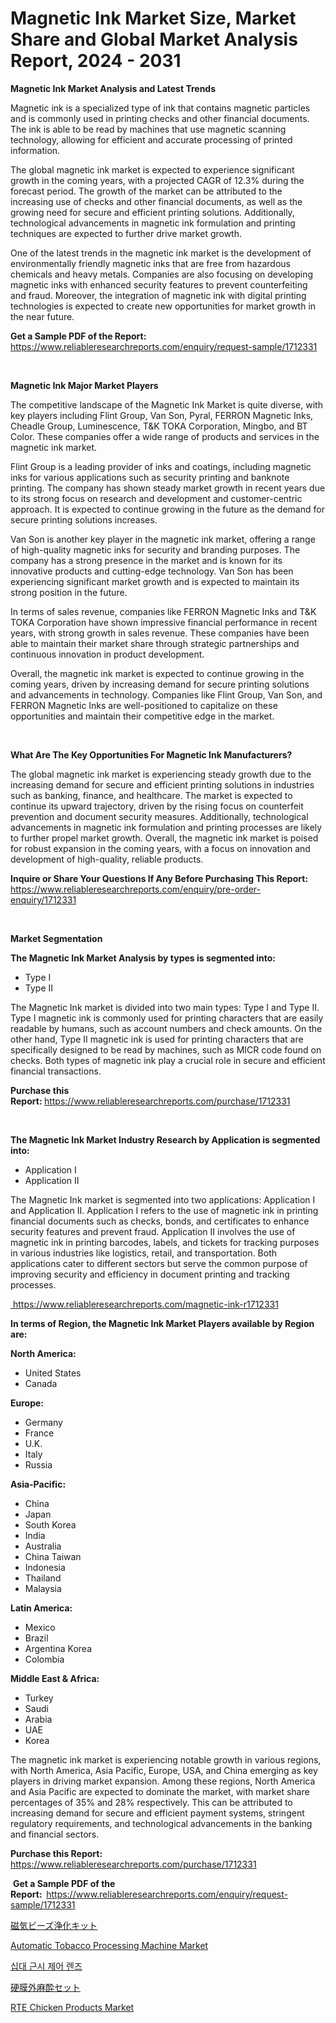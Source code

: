 <p><h1>Magnetic Ink Market Size, Market Share and Global Market Analysis Report, 2024 - 2031</h1></p><p><strong>Magnetic Ink Market Analysis and Latest Trends</strong></p>
<p><p>Magnetic ink is a specialized type of ink that contains magnetic particles and is commonly used in printing checks and other financial documents. The ink is able to be read by machines that use magnetic scanning technology, allowing for efficient and accurate processing of printed information.</p><p>The global magnetic ink market is expected to experience significant growth in the coming years, with a projected CAGR of 12.3% during the forecast period. The growth of the market can be attributed to the increasing use of checks and other financial documents, as well as the growing need for secure and efficient printing solutions. Additionally, technological advancements in magnetic ink formulation and printing techniques are expected to further drive market growth.</p><p>One of the latest trends in the magnetic ink market is the development of environmentally friendly magnetic inks that are free from hazardous chemicals and heavy metals. Companies are also focusing on developing magnetic inks with enhanced security features to prevent counterfeiting and fraud. Moreover, the integration of magnetic ink with digital printing technologies is expected to create new opportunities for market growth in the near future.</p></p>
<p><strong>Get a Sample PDF of the Report:&nbsp;</strong> <a href="https://www.reliableresearchreports.com/enquiry/request-sample/1712331">https://www.reliableresearchreports.com/enquiry/request-sample/1712331</a></p>
<p>&nbsp;</p>
<p><strong>Magnetic Ink Major Market Players</strong></p>
<p><p>The competitive landscape of the Magnetic Ink Market is quite diverse, with key players including Flint Group, Van Son, Pyral, FERRON Magnetic Inks, Cheadle Group, Luminescence, T&K TOKA Corporation, Mingbo, and BT Color. These companies offer a wide range of products and services in the magnetic ink market.</p><p>Flint Group is a leading provider of inks and coatings, including magnetic inks for various applications such as security printing and banknote printing. The company has shown steady market growth in recent years due to its strong focus on research and development and customer-centric approach. It is expected to continue growing in the future as the demand for secure printing solutions increases.</p><p>Van Son is another key player in the magnetic ink market, offering a range of high-quality magnetic inks for security and branding purposes. The company has a strong presence in the market and is known for its innovative products and cutting-edge technology. Van Son has been experiencing significant market growth and is expected to maintain its strong position in the future.</p><p>In terms of sales revenue, companies like FERRON Magnetic Inks and T&K TOKA Corporation have shown impressive financial performance in recent years, with strong growth in sales revenue. These companies have been able to maintain their market share through strategic partnerships and continuous innovation in product development.</p><p>Overall, the magnetic ink market is expected to continue growing in the coming years, driven by increasing demand for secure printing solutions and advancements in technology. Companies like Flint Group, Van Son, and FERRON Magnetic Inks are well-positioned to capitalize on these opportunities and maintain their competitive edge in the market.</p></p>
<p>&nbsp;</p>
<p><strong>What Are The Key Opportunities For Magnetic Ink Manufacturers?</strong></p>
<p><p>The global magnetic ink market is experiencing steady growth due to the increasing demand for secure and efficient printing solutions in industries such as banking, finance, and healthcare. The market is expected to continue its upward trajectory, driven by the rising focus on counterfeit prevention and document security measures. Additionally, technological advancements in magnetic ink formulation and printing processes are likely to further propel market growth. Overall, the magnetic ink market is poised for robust expansion in the coming years, with a focus on innovation and development of high-quality, reliable products.</p></p>
<p><strong>Inquire or Share Your Questions If Any Before Purchasing This Report:</strong> <a href="https://www.reliableresearchreports.com/enquiry/pre-order-enquiry/1712331">https://www.reliableresearchreports.com/enquiry/pre-order-enquiry/1712331</a></p>
<p>&nbsp;</p>
<p><strong>Market Segmentation</strong></p>
<p><strong>The Magnetic Ink Market Analysis by types is segmented into:</strong></p>
<p><ul><li>Type I</li><li>Type II</li></ul></p>
<p><p>The Magnetic Ink market is divided into two main types: Type I and Type II. Type I magnetic ink is commonly used for printing characters that are easily readable by humans, such as account numbers and check amounts. On the other hand, Type II magnetic ink is used for printing characters that are specifically designed to be read by machines, such as MICR code found on checks. Both types of magnetic ink play a crucial role in secure and efficient financial transactions.</p></p>
<p><strong>Purchase this Report:&nbsp;</strong><a href="https://www.reliableresearchreports.com/purchase/1712331">https://www.reliableresearchreports.com/purchase/1712331</a></p>
<p>&nbsp;</p>
<p><strong>The Magnetic Ink Market Industry Research by Application is segmented into:</strong></p>
<p><ul><li>Application I</li><li>Application II</li></ul></p>
<p><p>The Magnetic Ink market is segmented into two applications: Application I and Application II. Application I refers to the use of magnetic ink in printing financial documents such as checks, bonds, and certificates to enhance security features and prevent fraud. Application II involves the use of magnetic ink in printing barcodes, labels, and tickets for tracking purposes in various industries like logistics, retail, and transportation. Both applications cater to different sectors but serve the common purpose of improving security and efficiency in document printing and tracking processes.</p></p>
<p><a href="https://www.reliableresearchreports.com/magnetic-ink-r1712331">&nbsp;https://www.reliableresearchreports.com/magnetic-ink-r1712331</a></p>
<p><strong>In terms of Region, the Magnetic Ink Market Players available by Region are:</strong></p>
<p>
    <p> <strong> North America: </strong>
        <ul>
            <li>United States</li>
            <li>Canada</li>
        </ul>
        </p> 
    <p> <strong> Europe: </strong>
        <ul>
            <li>Germany</li>
            <li>France</li>
            <li>U.K.</li>
            <li>Italy</li>
            <li>Russia</li>
        </ul>
        </p> 
    <p> <strong> Asia-Pacific: </strong>
        <ul>
            <li>China</li>
            <li>Japan</li>
            <li>South Korea</li>
            <li>India</li>
            <li>Australia</li>
            <li>China Taiwan</li>
            <li>Indonesia</li>
            <li>Thailand</li>
            <li>Malaysia</li>
        </ul>
        </p> 
    <p> <strong> Latin America: </strong>
        <ul>
            <li>Mexico</li>
            <li>Brazil</li>
            <li>Argentina Korea</li>
            <li>Colombia</li>
        </ul>
        </p> 
    <p> <strong> Middle East & Africa: </strong>
        <ul>
            <li>Turkey</li>
            <li>Saudi</li>
            <li>Arabia</li>
            <li>UAE</li>
            <li>Korea</li>
        </ul>
    </p>
    </p>
<p><p>The magnetic ink market is experiencing notable growth in various regions, with North America, Asia Pacific, Europe, USA, and China emerging as key players in driving market expansion. Among these regions, North America and Asia Pacific are expected to dominate the market, with market share percentages of 35% and 28% respectively. This can be attributed to increasing demand for secure and efficient payment systems, stringent regulatory requirements, and technological advancements in the banking and financial sectors.</p></p>
<p><strong>Purchase this Report: </strong><a href="https://www.reliableresearchreports.com/purchase/1712331">https://www.reliableresearchreports.com/purchase/1712331</a></p>
<p>&nbsp;<strong>Get a Sample PDF of the Report:&nbsp;&nbsp;</strong><a href="https://www.reliableresearchreports.com/enquiry/request-sample/1712331">https://www.reliableresearchreports.com/enquiry/request-sample/1712331</a></p>
<p><strong></strong></p>
<p><p><a href="https://github.com/vtbvgl20191192/Market-Research-Report-List-2/blob/main/8459681127263.md">磁気ビーズ浄化キット</a></p><p><a href="https://github.com/rahu1506/Market-Research-Report-List-4/blob/main/automatic-tobacco-processing-machine-market.md">Automatic Tobacco Processing Machine Market</a></p><p><a href="https://medium.com/@sybleferry/2024%EB%85%84%EB%B6%80%ED%84%B0-2031%EB%85%84%EA%B9%8C%EC%A7%80%EC%9D%98-%EC%B2%AD%EC%86%8C%EB%85%84-%EA%B7%BC%EC%8B%9C-%EC%A1%B0%EC%A0%88%EB%A0%8C%EC%A6%88-%EC%8B%9C%EC%9E%A5-%EC%A0%90%EC%9C%A0%EC%9C%A8-%EB%B0%8F-%EA%B2%BD%EC%9F%81-%EA%B2%BD%EA%B4%80%EC%97%90-%EB%8C%80%ED%95%9C-%ED%86%B5%EC%B0%B0%EB%A0%A5-4c4e0708b3bd">십대 근시 제어 렌즈</a></p><p><a href="https://github.com/avwofrml53535/Market-Research-Report-List-2/blob/main/4234395127262.md">硬膜外麻酔セット</a></p><p><a href="https://issuu.com/reportprime-2/docs/rte-chicken-products-market-size-2030.pptx">RTE Chicken Products Market</a></p></p>
